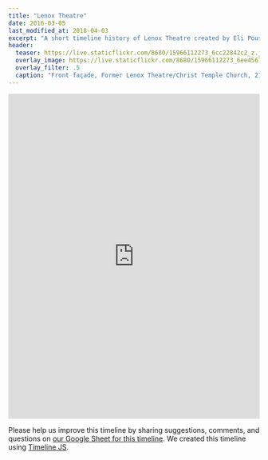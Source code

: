 ```yaml
---
title: "Lenox Theatre"
date: 2016-03-05
last_modified_at: 2018-04-03
excerpt: "A short timeline history of Lenox Theatre created by Eli Pousson in March 2016."
header:
  teaser: https://live.staticflickr.com/8680/15966112273_6cc22842c2_z.jpg
  overlay_image: https://live.staticflickr.com/8680/15966112273_6ee4567318_h.jpg
  overlay_filter: .5
  caption: "Front façade, Former Lenox Theatre/Christ Temple Church, 2115 Pennsylvania Avenue. Photograph by Eli Pousson, 2015 February 19. Courtesy [Baltimore Heritage](https://www.flickr.com/photos/baltimoreheritage/15966112273/) ([CC0](https://creativecommons.org/publicdomain/zero/1.0/))"
---
```


<div class="full">
<iframe src='https://cdn.knightlab.com/libs/timeline3/latest/embed/index.html?source=1EVJugU75brQJbkRGGw79fcXfkGcbc1zBPI0pmBSy2AY&font=Default&lang=en&hash_bookmark=true&initial_zoom=2&height=650' width='100%' height='650' webkitallowfullscreen mozallowfullscreen allowfullscreen frameborder='0'></iframe>
</div>

Please help us improve this timeline by sharing suggestions, comments, and questions on [our Google Sheet for this timeline](https://docs.google.com/spreadsheets/d/1EVJugU75brQJbkRGGw79fcXfkGcbc1zBPI0pmBSy2AY/edit?usp=sharing). We created this timeline using [Timeline JS](http://timeline.knightlab.com/).
